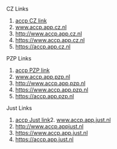 CZ Links
1. [accp CZ link](accp.app.cz.nl)
2. www.accp.app.cz.nl
3. http://www.accp.app.cz.nl
4. https://www.accp.app.cz.nl
5. https://accp.app.cz.nl

PZP Links
1. [accp PZP link](accp.app.pzp.nl)
2. www.accp.app.pzp.nl
3. http://www.accp.app.pzp.nl
4. https://www.accp.app.pzp.nl
5. https://accp.app.pzp.nl

Just Links
1. [accp Just link](accp.app.just.nl)2. www.accp.app.just.nl
3. http://www.accp.appjust.nl
4. https://www.accp.app.just.nl
5. https://accp.app.just.nl
